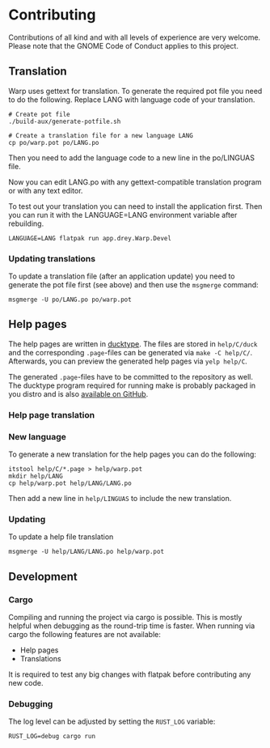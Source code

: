 # Contributing
Contributions of all kind and with all levels of experience are very welcome. Please note that the GNOME Code of Conduct
applies to this project.

## Translation
Warp uses gettext for translation. To generate the required pot file you need to do the following. Replace LANG with
language code of your translation.

```shell
# Create pot file
./build-aux/generate-potfile.sh

# Create a translation file for a new language LANG
cp po/warp.pot po/LANG.po
```

Then you need to add the language code to a new line in the po/LINGUAS file.

Now you can edit LANG.po with any gettext-compatible translation program or with any text editor.

To test out your translation you can need to install the application first. Then you can run it with the
LANGUAGE=LANG environment variable after rebuilding.

```shell
LANGUAGE=LANG flatpak run app.drey.Warp.Devel
```

### Updating translations
To update a translation file (after an application update) you need to generate the pot file first (see above) and then
use the `msgmerge` command:

```shell
msgmerge -U po/LANG.po po/warp.pot
```

## Help pages
The help pages are written in [ducktype](http://projectmallard.org/ducktype/1.0/index.html). The files are stored in
`help/C/duck` and the corresponding `.page`-files can be generated via `make -C help/C/`. Afterwards, you can preview
the generated help pages via `yelp help/C`.

The generated `.page`-files have to be committed to the repository as well. The ducktype program required for running
make is probably packaged in you distro and is also 
[available on GitHub](https://github.com/projectmallard/mallard-ducktype).

### Help page translation
### New language
To generate a new translation for the help pages you can do the following:

```shell
itstool help/C/*.page > help/warp.pot
mkdir help/LANG
cp help/warp.pot help/LANG/LANG.po
```

Then add a new line in `help/LINGUAS` to include the new translation.

### Updating
To update a help file translation

```shell
msgmerge -U help/LANG/LANG.po help/warp.pot
```

## Development
### Cargo

Compiling and running the project via cargo is possible. This is mostly helpful when debugging as the round-trip time is
faster. When running via cargo the following features
are not available:

* Help pages
* Translations

It is required to test any big changes with flatpak before contributing any new code.

### Debugging

The log level can be adjusted by setting the `RUST_LOG` variable:

```shell
RUST_LOG=debug cargo run
```
